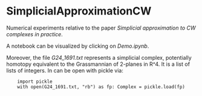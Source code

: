 # SimplicialApproximationCW

Numerical experiments relative to the paper *Simplicial approximation to CW complexes in practice*.

A notebook can be visualized by clicking on *Demo.ipynb*.

Moreover, the file *G24_1691.txt* represents a simplicial complex, potentially homotopy equivalent to the Grassmannian of 2-planes in R^4.
It is a list of lists of integers. In can be open with pickle via:
```pyton
    import pickle
    with open(G24_1691.txt, "rb") as fp: Complex = pickle.load(fp)
```
